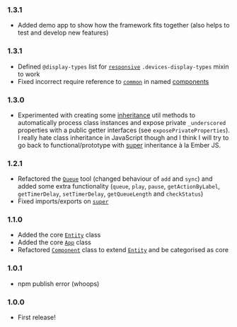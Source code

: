 ### 1.3.1

* Added demo app to show how the framework fits together (also helps to test and develop new features)


### 1.3.1

* Defined `@display-types` list for [`responsive`](less/mixins/responsive.less) `.devices-display-types` mixin to work 
* Fixed incorrect require reference to [`common`](es6/common.js) in named [components](es6/components)


### 1.3.0

* Experimented with creating some [inheritance](es6/utils/inheritance.js) util methods to automatically process class
  instances and expose private `_underscored` properties with a public getter interfaces (see `exposePrivateProperties`).
  I really hate class inheritance in JavaScript though and I think I will try to go back to functional/prototype with
  [super](es6/utils/super.js) inheritance à la Ember JS.

### 1.2.1

* Refactored the [`Queue`](es6/tools/queue.js) tool (changed behaviour of `add` and `sync`) and added some extra
  functionality (`queue`, `play`, `pause`, `getActionByLabel`, `getTimerDelay`, `setTimerDelay`, `getQueueLength` and
  `checkStatus`)
* Fixed imports/exports on [`super`](es6/utils/super.js)

### 1.1.0

* Added the core [`Entity`](es6/core/entity.js) class
* Added the core [`App`](es6/core/app.js) class
* Refactored [`Component`](es6/core/component.js) class to extend [`Entity`](es6/core/entity.js) and be categorised as
  core

### 1.0.1

* npm publish error (whoops)

### 1.0.0

* First release!
